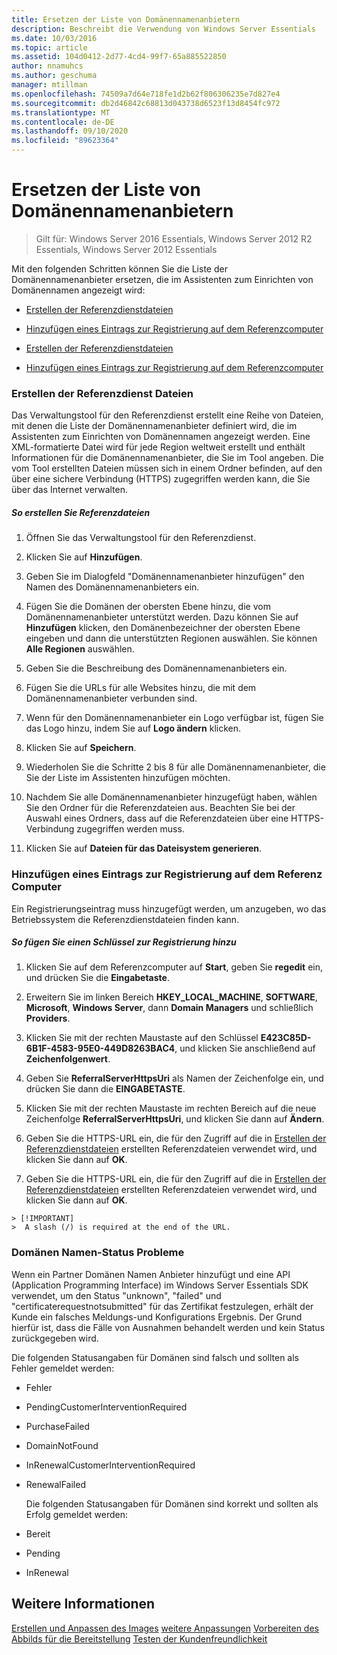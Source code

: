 ```yaml
---
title: Ersetzen der Liste von Domänennamenanbietern
description: Beschreibt die Verwendung von Windows Server Essentials
ms.date: 10/03/2016
ms.topic: article
ms.assetid: 104d0412-2d77-4cd4-99f7-65a885522850
author: nnamuhcs
ms.author: geschuma
manager: mtillman
ms.openlocfilehash: 74509a7d64e718fe1d2b62f806306235e7d827e4
ms.sourcegitcommit: db2d46842c68813d043738d6523f13d8454fc972
ms.translationtype: MT
ms.contentlocale: de-DE
ms.lasthandoff: 09/10/2020
ms.locfileid: "89623364"
---
```

# <a name="replace-the-list-of-domain-name-providers"></a>Ersetzen der Liste von Domänennamenanbietern

>Gilt für: Windows Server 2016 Essentials, Windows Server 2012 R2 Essentials, Windows Server 2012 Essentials

Mit den folgenden Schritten können Sie die Liste der Domänennamenanbieter ersetzen, die im Assistenten zum Einrichten von Domänennamen angezeigt wird:


-   [Erstellen der Referenzdienstdateien](Replace-the-List-of-Domain-Name-Providers.md#BKMK_ReferralFiles)

-   [Hinzufügen eines Eintrags zur Registrierung auf dem Referenzcomputer](Replace-the-List-of-Domain-Name-Providers.md#BKMK_AddRegistry)

-   [Erstellen der Referenzdienstdateien](../install/Replace-the-List-of-Domain-Name-Providers.md#BKMK_ReferralFiles)

-   [Hinzufügen eines Eintrags zur Registrierung auf dem Referenzcomputer](../install/Replace-the-List-of-Domain-Name-Providers.md#BKMK_AddRegistry)


###  <a name="create-the-referral-service-files"></a><a name="BKMK_ReferralFiles"></a> Erstellen der Referenzdienst Dateien
 Das Verwaltungstool für den Referenzdienst erstellt eine Reihe von Dateien, mit denen die Liste der Domänennamenanbieter definiert wird, die im Assistenten zum Einrichten von Domänennamen angezeigt werden. Eine XML-formatierte Datei wird für jede Region weltweit erstellt und enthält Informationen für die Domänennamenanbieter, die Sie im Tool angeben. Die vom Tool erstellten Dateien müssen sich in einem Ordner befinden, auf den über eine sichere Verbindung (HTTPS) zugegriffen werden kann, die Sie über das Internet verwalten.

##### <a name="to-create-the-referral-files"></a>So erstellen Sie Referenzdateien

1.  Öffnen Sie das Verwaltungstool für den Referenzdienst.

2.  Klicken Sie auf **Hinzufügen**.

3.  Geben Sie im Dialogfeld "Domänennamenanbieter hinzufügen" den Namen des Domänennamenanbieters ein.

4.  Fügen Sie die Domänen der obersten Ebene hinzu, die vom Domänennamenanbieter unterstützt werden. Dazu können Sie auf **Hinzufügen** klicken, den Domänenbezeichner der obersten Ebene eingeben und dann die unterstützten Regionen auswählen. Sie können **Alle Regionen** auswählen.

5.  Geben Sie die Beschreibung des Domänennamenanbieters ein.

6.  Fügen Sie die URLs für alle Websites hinzu, die mit dem Domänennamenanbieter verbunden sind.

7.  Wenn für den Domänennamenanbieter ein Logo verfügbar ist, fügen Sie das Logo hinzu, indem Sie auf **Logo ändern** klicken.

8.  Klicken Sie auf **Speichern**.

9. Wiederholen Sie die Schritte 2 bis 8 für alle Domänennamenanbieter, die Sie der Liste im Assistenten hinzufügen möchten.

10. Nachdem Sie alle Domänennamenanbieter hinzugefügt haben, wählen Sie den Ordner für die Referenzdateien aus. Beachten Sie bei der Auswahl eines Ordners, dass auf die Referenzdateien über eine HTTPS-Verbindung zugegriffen werden muss.

11. Klicken Sie auf **Dateien für das Dateisystem generieren**.

###  <a name="add-an-entry-to-the-registry-on-the-reference-computer"></a><a name="BKMK_AddRegistry"></a> Hinzufügen eines Eintrags zur Registrierung auf dem Referenz Computer
 Ein Registrierungseintrag muss hinzugefügt werden, um anzugeben, wo das Betriebssystem die Referenzdienstdateien finden kann.

##### <a name="to-add-a-key-to-the-registry"></a>So fügen Sie einen Schlüssel zur Registrierung hinzu

1.  Klicken Sie auf dem Referenzcomputer auf **Start**, geben Sie **regedit** ein, und drücken Sie die **Eingabetaste**.

2.  Erweitern Sie im linken Bereich **HKEY_LOCAL_MACHINE**, **SOFTWARE**, **Microsoft**, **Windows Server**, dann **Domain Managers** und schließlich **Providers**.

3.  Klicken Sie mit der rechten Maustaste auf den Schlüssel **E423C85D-6B1F-4583-95E0-449D8263BAC4**, und klicken Sie anschließend auf **Zeichenfolgenwert**.

4.  Geben Sie **ReferralServerHttpsUri** als Namen der Zeichenfolge ein, und drücken Sie dann die **EINGABETASTE**.

5.  Klicken Sie mit der rechten Maustaste im rechten Bereich auf die neue Zeichenfolge **ReferralServerHttpsUri**, und klicken Sie dann auf **Ändern**.


6.  Geben Sie die HTTPS-URL ein, die für den Zugriff auf die in [Erstellen der Referenzdienstdateien](Replace-the-List-of-Domain-Name-Providers.md#BKMK_ReferralFiles) erstellten Referenzdateien verwendet wird, und klicken Sie dann auf **OK**.

6.  Geben Sie die HTTPS-URL ein, die für den Zugriff auf die in [Erstellen der Referenzdienstdateien](../install/Replace-the-List-of-Domain-Name-Providers.md#BKMK_ReferralFiles) erstellten Referenzdateien verwendet wird, und klicken Sie dann auf **OK**.


~~~
> [!IMPORTANT]
>  A slash (/) is required at the end of the URL.
~~~

###  <a name="domain-name-status-issues"></a><a name="BKMK_ReplaceDomainNameProviders"></a> Domänen Namen-Status Probleme
 Wenn ein Partner Domänen Namen Anbieter hinzufügt und eine API (Application Programming Interface) im Windows Server Essentials SDK verwendet, um den Status "unknown", "failed" und "certificaterequestnotsubmitted" für das Zertifikat festzulegen, erhält der Kunde ein falsches Meldungs-und Konfigurations Ergebnis. Der Grund hierfür ist, dass die Fälle von Ausnahmen behandelt werden und kein Status zurückgegeben wird.

 Die folgenden Statusangaben für Domänen sind falsch und sollten als Fehler gemeldet werden:

- Fehler

- PendingCustomerInterventionRequired

- PurchaseFailed

- DomainNotFound

- InRenewalCustomerInterventionRequired

- RenewalFailed

  Die folgenden Statusangaben für Domänen sind korrekt und sollten als Erfolg gemeldet werden:

- Bereit

- Pending

- InRenewal

## <a name="see-also"></a>Weitere Informationen

 [Erstellen und Anpassen des Images](Creating-and-Customizing-the-Image.md) [weitere Anpassungen](Additional-Customizations.md) [Vorbereiten des Abbilds für die Bereitstellung](Preparing-the-Image-for-Deployment.md) [Testen der Kundenfreundlichkeit](Testing-the-Customer-Experience.md)

